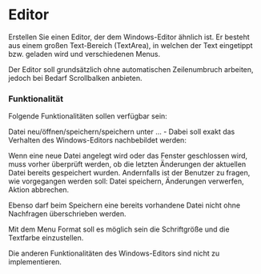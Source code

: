 # Editor #

Erstellen Sie einen Editor, der dem Windows-Editor ähnlich ist. Er besteht aus einem großen Text-Bereich (TextArea), in welchen der Text eingetippt bzw. geladen wird und verschiedenen Menus.

Der Editor soll grundsätzlich ohne automatischen Zeilenumbruch arbeiten, jedoch bei Bedarf Scrollbalken anbieten.


### Funktionalität ###

Folgende Funktionalitäten sollen verfügbar sein:

Datei neu/öffnen/speichern/speichern unter ... - Dabei soll exakt das Verhalten des Windows-Editors nachbebildet werden:

Wenn eine neue Datei angelegt wird oder das Fenster geschlossen wird, muss vorher überprüft werden, ob die letzten Änderungen der aktuellen Datei bereits gespeichert wurden. Andernfalls ist der Benutzer zu fragen, wie vorgegangen werden soll: Datei speichern, Änderungen verwerfen, Aktion abbrechen.

Ebenso darf beim Speichern eine bereits vorhandene Datei nicht ohne Nachfragen überschrieben werden.

Mit dem Menu Format soll es möglich sein die Schriftgröße und die Textfarbe einzustellen.

Die anderen Funktionalitäten des Windows-Editors sind nicht zu implementieren.